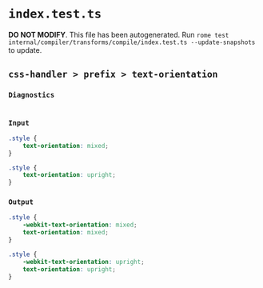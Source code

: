 # `index.test.ts`

**DO NOT MODIFY**. This file has been autogenerated. Run `rome test internal/compiler/transforms/compile/index.test.ts --update-snapshots` to update.

## `css-handler > prefix > text-orientation`

### `Diagnostics`

```css

```

### `Input`

```css
.style {
	text-orientation: mixed;
}

.style {
	text-orientation: upright;
}

```

### `Output`

```css
.style {
	-webkit-text-orientation: mixed;
	text-orientation: mixed;
}

.style {
	-webkit-text-orientation: upright;
	text-orientation: upright;
}

```
